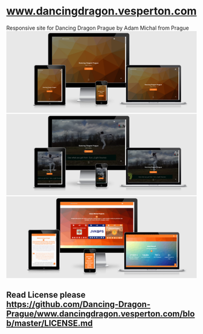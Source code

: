 # www.dancingdragon.vesperton.com
Responsive site for Dancing Dragon Prague by Adam Michal from Prague
![alt text](screenshots/screencapturedancingdragon1.png "Snímek obrazovky DDP")
![alt text](screenshots/screencapturedancingdragon2.png "Snímek obrazovky DDP")
![alt text](screenshots/screencapturedancingdragon3.png "Snímek obrazovky DDP")
## Read License please https://github.com/Dancing-Dragon-Prague/www.dancingdragon.vesperton.com/blob/master/LICENSE.md
